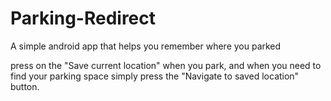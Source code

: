# Parking-Redirect
A simple android app that helps you remember where you parked

press on the "Save current location" when you park, and when you need to find your parking space simply press the "Navigate to saved location" button.
